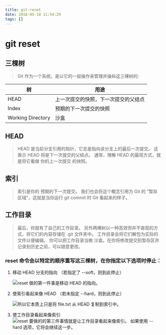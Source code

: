 ```yaml
---
title: git-reset
date: 2018-05-10 11:54:29
tags: []
---
```


# git reset
## 三棵树
> Git 作为一个系统，是以它的一般操作来管理并操纵这三棵树的:

| 树                | 用途                                 |
| ----------------- | ------------------------------------ |
| HEAD              | 上一次提交的快照，下一次提交的父结点 |
| Index             | 预期的下一次提交的快照               |
| Working Directory | 沙盒                                 |

## HEAD
> HEAD 是当前分支引用的指针，它总是指向该分支上的最后一次提交。 这表示 HEAD 将是下一次提交的父结点。 通常，理解 HEAD 的最简方式，就是将它看做 你的上一次提交 的快照。

## 索引
> 索引是你的 预期的下一次提交。 我们也会将这个概念引用为 Git 的 “暂存区域”，这就是当你运行 git commit 时 Git 看起来的样子。

## 工作目录
> 最后，你就有了自己的工作目录。 另外两棵树以一种高效但并不直观的方式，将它们的内容存储在 .git 文件夹中。 工作目录会将它们解包为实际的文件以便编辑。 你可以把工作目录当做 沙盒。在你将修改提交到暂存区并记录到历史之前，可以随意更改。

### reset 命令会以特定的顺序重写这三棵树，在你指定以下选项时停止：
1. 移动 HEAD 分支的指向 （若指定了 --soft，则到此停止）

    ![reset 做的第一件事是移动 HEAD 的指向。](https://git-scm.com/book/en/v2/images/reset-soft.png)
2. 使索引看起来像 HEAD （若未指定 --hard，则到此停止）

    ![所以它本质上只是将 file.txt 从 HEAD 复制到索引中。](https://git-scm.com/book/en/v2/images/reset-mixed.png)
3. 使工作目录看起来像索引
    ![reset 要做的的第三件事情就是让工作目录看起来像索引。 如果使用 --hard 选项，它将会继续这一步。](https://git-scm.com/book/en/v2/images/reset-hard.png)
